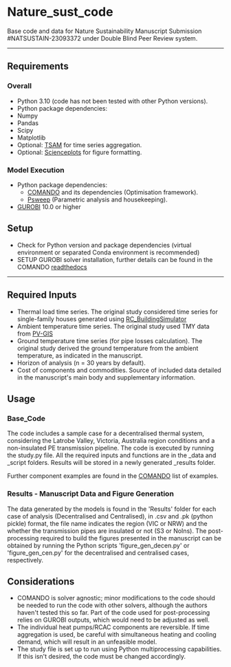# Nature_sust_code
Base code and data for Nature Sustainability Manuscript Submission #NATSUSTAIN-23093372 under Double Blind Peer Review system.

---

## Requirements
### Overall 
 - Python 3.10 (code has not been tested with other Python versions).
 - Python package dependencies:
 -   Numpy
 -   Pandas
 -   Scipy
 -   Matplotlib
 -   Optional: [TSAM](https://github.com/FZJ-IEK3-VSA/tsam) for time series aggregation.
 -   Optional: [Scienceplots](https://github.com/garrettj403/SciencePlots) for figure formatting.
 
### Model Execution
 - Python package dependencies:
   - [COMANDO](https://jugit.fz-juelich.de/iek-10/public/optimization/comando) and its dependencies (Optimisation framework).
   - [Psweep](https://github.com/elcorto/psweep/tree/0.9.0) (Parametric analysis and housekeeping).
 - [GUROBI](https://www.gurobi.com/) 10.0 or higher

## Setup
 - Check for Python version and package dependencies (virtual environment or separated Conda environment is recommended)
 - SETUP GUROBI solver installation, further details can be found in the COMANDO [readthedocs](https://comando.readthedocs.io/en/latest/interfaces.html#interfaces)
  
---
## Required Inputs

- Thermal load time series. The original study considered time series for single-family houses generated using [RC_BuildingSimulator](https://github.com/architecture-building-systems/RC_BuildingSimulator)
- Ambient temperature time series. The original study used TMY data from [PV-GIS](https://re.jrc.ec.europa.eu/pvg_tools/en/)
- Ground temperature time series (for pipe losses calculation). The original study derived the ground temperature from the ambient temperature, as indicated in the manuscript.
- Horizon of analysis (n = 30 years by default).
- Cost of components and commodities. Source of included data detailed in the manuscript's main body and supplementary information.

## Usage
### Base_Code
The code includes a sample case for a decentralised thermal system, considering the Latrobe Valley, Victoria, Australia region conditions and a non-insulated PE transmission pipeline. The code is executed by running the study.py file. All the required inputs and functions are in the _data and _script folders. Results will be stored in a newly generated _results folder.

Further component examples are found in the [COMANDO](https://jugit.fz-juelich.de/iek-10/public/optimization/comando) list of examples.

### Results - Manuscript Data and Figure Generation
The data generated by the models is found in the 'Results' folder for each case of analysis (Decentralised and Centralised), in .csv and .pk (python pickle) format, the file name indicates the region (VIC or NRW) and the whether the transmission pipes are insulated or not (S3 or NoIns). The post-processing required to build the figures presented in the manuscript can be obtained by running the Python scripts 'figure_gen_decen.py' or 'figure_gen_cen.py' for the decentralised and centralised cases, respectively.

## Considerations
- COMANDO is solver agnostic; minor modifications to the code should be needed to run the code with other solvers, although the authors haven't tested this so far. Part of the code used for post-processing relies on GUROBI outputs, which would need to be adjusted as well.
- The individual heat pumps/RCAC components are reversible. If time aggregation is used, be careful with simultaneous heating and cooling demand, which will result in an unfeasible model.
- The study file is set up to run using Python multiprocessing capabilities. If this isn't desired, the code must be changed accordingly.
